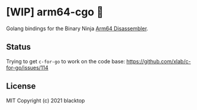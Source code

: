 # [WIP] arm64-cgo 🚧

Golang bindings for the Binary Ninja [Arm64 Disassembler](https://github.com/Vector35/arch-arm64).

## Status

Trying to get `c-for-go` to work on the code base: <https://github.com/xlab/c-for-go/issues/114>

## License

MIT Copyright (c) 2021 blacktop
